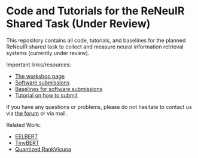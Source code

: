 # Code and Tutorials for the ReNeuIR Shared Task (Under Review)

This repository contains all code, tutorials, and baselines for the planned ReNeuIR shared task to collect and measure neural information retrieval systems (currently under review).

Important links/resources:
- [The workshop page](https://reneuir.org)
- [Software submissions](https://www.tira.io/task-overview/reneuir-2024)
- [Baselines for software submissions](baselines)
- [Tutorial on how to submit](tutorials)

If you have any questions or problems, please do not hesitate to contact us via [the forum](https://www.tira.io/c/reneuir) or via mail.

Related Work:
- [EELBERT](https://machinelearning.apple.com/research/eelbert)
- [TinyBERT](https://arxiv.org/abs/1909.10351)
- [Quantized RankVicuna](https://github.com/castorini/rank_llm/pull/16)


